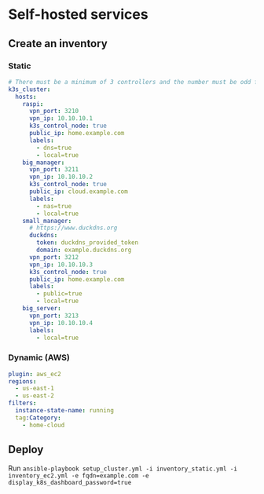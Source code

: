 # Self-hosted services

## Create an inventory

### Static

```yml
# There must be a minimum of 3 controllers and the number must be odd for etcd to work
k3s_cluster:
  hosts:
    raspi:
      vpn_port: 3210
      vpn_ip: 10.10.10.1
      k3s_control_node: true
      public_ip: home.example.com
      labels:
        - dns=true
        - local=true
    big_manager:
      vpn_port: 3211
      vpn_ip: 10.10.10.2
      k3s_control_node: true
      public_ip: cloud.example.com
      labels:
        - nas=true
        - local=true
    small_manager:
      # https://www.duckdns.org
      duckdns:
        token: duckdns_provided_token
        domain: example.duckdns.org
      vpn_port: 3212
      vpn_ip: 10.10.10.3
      k3s_control_node: true
      public_ip: home.example.com
      labels:
        - public=true
        - local=true
    big_server:
      vpn_port: 3213
      vpn_ip: 10.10.10.4
      labels:
        - local=true
```

### Dynamic (AWS)

```yml
plugin: aws_ec2
regions:
  - us-east-1
  - us-east-2
filters:
  instance-state-name: running
  tag:Category:
    - home-cloud
```

## Deploy

Run `ansible-playbook setup_cluster.yml -i inventory_static.yml -i inventory_ec2.yml -e fqdn=example.com -e display_k8s_dashboard_password=true`
